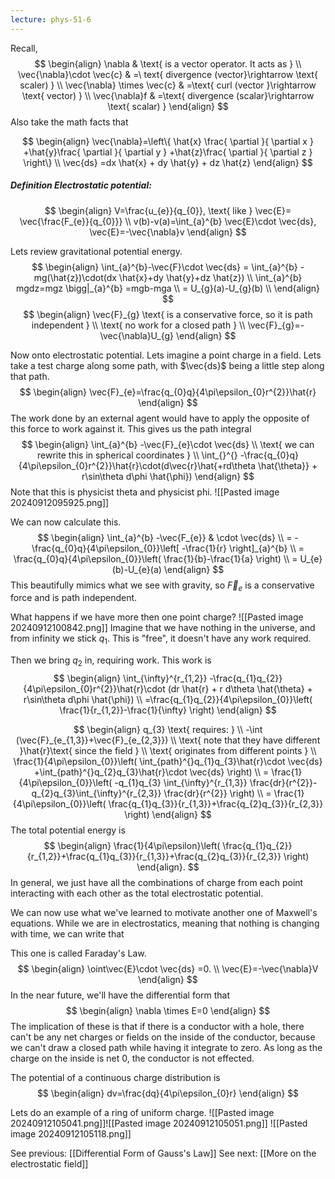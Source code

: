 ```yaml
---
lecture: phys-51-6
---
```


Recall, $$
\begin{align}
\nabla   & \text{ is a vector operator.  It acts as } \\
\vec{\nabla}\cdot \vec{c} & =\ text{ divergence (vector}\rightarrow  \text{ scaler) } \\
\vec{\nabla} \times  \vec{c} & =\text{ curl (vector }\rightarrow  \text{ vector) } \\
\vec{\nabla}f & =\text{ divergence (scalar}\rightarrow  \text{ scalar) }
\end{align}
$$
Also take the math facts that

$$
\begin{align}
\vec{\nabla}=\left\{ \hat{x} \frac{ \partial  }{ \partial x }  +\hat{y}\frac{ \partial  }{ \partial y } +\hat{z}\frac{ \partial  }{ \partial z } \right\} \\
\vec{ds} =dx \hat{x} + dy \hat{y} + dz \hat{z}
\end{align}
$$


##### _Definition_ Electrostatic potential:
$$
\begin{align}
V=\frac{u_{e}}{q_{0}}, \text{ like } \vec{E}= \vec{\frac{F_{e}}{q_{0}}} \\
v(b)-v(a)=\int_{a}^{b} \vec{E}\cdot \vec{ds}, \vec{E}=-\vec{\nabla}v 
\end{align}
$$

Lets review gravitational potential energy. 
$$
\begin{align}
\int_{a}^{b}-\vec{F}\cdot \vec{ds} = \int_{a}^{b} -mg(\hat{z})\cdot(dx \hat{x}+dy \hat{y}+dz \hat{z}) \\
\int_{a}^{b} mgdz=mgz \bigg|_{a}^{b} =mgb-mga \\
= U_{g}(a)-U_{g}(b) \\
\end{align}
$$
$$
\begin{align}
\vec{F}_{g} \text{  is a conservative force, so it is path independent } \\
\text{ no work for a closed path } \\
\vec{F}_{g}=-\vec{\nabla}U_{g}
\end{align}
$$

Now onto electrostatic potential. Lets imagine a point charge in a field. Lets take a test charge  along some path, with $\vec{ds}$ being a little step along that path.
$$
\begin{align}
\vec{F}_{e}=\frac{q_{0}q}{4\pi\epsilon_{0}r^{2}}\hat{r}
\end{align}
$$
The work done by an external agent would have to apply the opposite of this force to work against it.
This gives us the path integral
$$
\begin{align}
\int_{a}^{b} -\vec{F}_{e}\cdot \vec{ds}  \\
\text{ we can rewrite this in spherical coordinates } \\
\int_{}^{} -\frac{q_{0}q}{4\pi\epsilon_{0}r^{2}}\hat{r}\cdot(d\vec{r}\hat{+rd\theta \hat{\theta}} + r\sin\theta d\phi \hat{\phi})
\end{align}
$$
Note that this is physicist theta and physicist phi.
![[Pasted image 20240912095925.png]]

We can now calculate this.
$$
\begin{align}
\int_{a}^{b} -\vec{F_{e}} & \cdot \vec{ds}  \\
= -\frac{q_{0}q}{4\pi\epsilon_{0}}\left[ -\frac{1}{r} \right]_{a}^{b}  \\
= \frac{q_{0}q}{4\pi\epsilon_{0}}\left( \frac{1}{b}-\frac{1}{a} \right)  \\
= U_{e}(b)-U_{e}(a)
\end{align}
$$
This beautifully mimics what we see with gravity, so $\vec{F}_{e}$ is a conservative force and is path independent.

What happens if we have more then one point charge?
![[Pasted image 20240912100842.png]]
Imagine that we have nothing in the universe, and from infinity we stick $q_{1}$. This is "free", it doesn't have any work required.

Then we bring $q_{2}$ in, requiring work. This work is $$
\begin{align}
\int_{\infty}^{r_{1,2}} -\frac{q_{1}q_{2}}{4\pi\epsilon_{0}r^{2}}\hat{r}\cdot (dr \hat{r} + r d\theta \hat{\theta} + r\sin\theta d\phi \hat{\phi})  \\
=\frac{q_{1}q_{2}}{4\pi\epsilon_{0}}\left( \frac{1}{r_{1,2}}-\frac{1}{\infty} \right)
\end{align}
$$

$$
\begin{align}
q_{3} \text{ requires: }  \\
-\int (\vec{F}_{e_{1,3}}+\vec{F}_{e_{2,3}})  \\
\text{ note that they have different  }\hat{r}\text{ since the field  } \\
\text{ originates from different points }  \\
\frac{1}{4\pi\epsilon_{0}}\left( \int_{path}^{}q_{1}q_{3}\hat{r}\cdot \vec{ds} +\int_{path}^{}q_{2}q_{3}\hat{r}\cdot \vec{ds}   \right)   \\
= \frac{1}{4\pi\epsilon_{0}}\left( -q_{1}q_{3} \int_{\infty}^{r_{1,3}} \frac{dr}{r^{2}}-q_{2}q_{3}\int_{\infty}^{r_{2,3}} \frac{dr}{r^{2}} \right)  \\
= \frac{1}{4\pi\epsilon_{0}}\left( \frac{q_{1}q_{3}}{r_{1,3}}+\frac{q_{2}q_{3}}{r_{2,3}} \right)
\end{align}
$$
The total potential energy is
$$
\begin{align}
\frac{1}{4\pi\epsilon}\left( \frac{q_{1}q_{2}}{r_{1,2}}+\frac{q_{1}q_{3}}{r_{1,3}}+\frac{q_{2}q_{3}}{r_{2,3}} \right) 
\end{align}.
$$
In general, we just have all the combinations of charge from each point interacting with each other as the total electrostatic potential.

We can now use what we've learned to motivate another one of Maxwell's equations.
While we are in electrostatics, meaning that nothing is changing with time, we can write that 

This one is called Faraday's Law.
$$
\begin{align}
\oint\vec{E}\cdot \vec{ds} =0. \\
\vec{E}=-\vec{\nabla}V
\end{align}
$$
In the near future, we'll have the differential form that 
$$
\begin{align}
\nabla \times  E=0
\end{align}
$$
The implication of these is that if there is a conductor with a hole, there can't be any net charges or fields on the inside of the conductor, because we can't draw a closed path while having it integrate to zero. As long as the charge on the inside is net 0, the conductor is not effected.


The potential of a continuous charge distribution is
$$
\begin{align}
dv=\frac{dq}{4\pi\epsilon_{0}r}
\end{align}
$$

Lets do an example of a ring of uniform charge.
![[Pasted image 20240912105041.png]]![[Pasted image 20240912105051.png]]
![[Pasted image 20240912105118.png]]

See previous: [[Differential Form of Gauss's Law]]
See next: [[More on the electrostatic field]]

